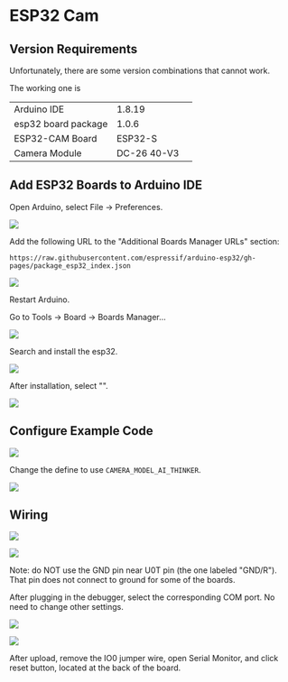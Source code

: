 # ESP32 Cam

## Version Requirements

Unfortunately, there are some version combinations that cannot work.

The working one is

|                     |             |   |
| ------------------- | ----------- | - |
| Arduino IDE         | 1.8.19      |   |
| esp32 board package | 1.0.6       |   |
| ESP32-CAM Board     | ESP32-S     |   |
| Camera Module       | DC-26 40-V3 |   |

## Add ESP32 Boards to Arduino IDE



Open Arduino, select File -> Preferences.

![](<../.gitbook/assets/image (78).png>)



Add the following URL to the "Additional Boards Manager URLs" section:

```
https://raw.githubusercontent.com/espressif/arduino-esp32/gh-pages/package_esp32_index.json
```

![](<../.gitbook/assets/image (46).png>)



Restart Arduino.



Go to Tools -> Board -> Boards Manager...

![](<../.gitbook/assets/image (49).png>)



Search and install the esp32.

![](<../.gitbook/assets/image (24) (1).png>)



After installation, select "".



![](<../.gitbook/assets/image (137).png>)



## Configure Example Code

![](<../.gitbook/assets/image (80).png>)

Change the define to use `CAMERA_MODEL_AI_THINKER`.

![](<../.gitbook/assets/image (52).png>)

## Wiring

![](<../.gitbook/assets/image (1).jpg>)

![](<../.gitbook/assets/image (2) (1).jpg>)

Note: do NOT use the GND pin near U0T pin (the one labeled "GND/R"). That pin does not connect to ground for some of the boards.&#x20;



After plugging in the debugger, select the corresponding COM port. No need to change other settings.

![](<../.gitbook/assets/image (129).png>)

![](<../.gitbook/assets/image (94).png>)



After upload, remove the IO0 jumper wire, open Serial Monitor, and click reset button, located at the back of the board.


